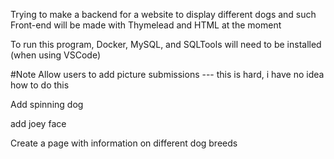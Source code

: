 Trying to make a backend for a website to display different dogs and such
Front-end will be made with Thymelead and HTML at the moment

To run this program, Docker, MySQL, and SQLTools will need to be installed (when using VSCode)

#Note
Allow users to add picture submissions --- this is hard, i have no idea how to do this

Add spinning dog

add joey face

Create a page with information on different dog breeds
